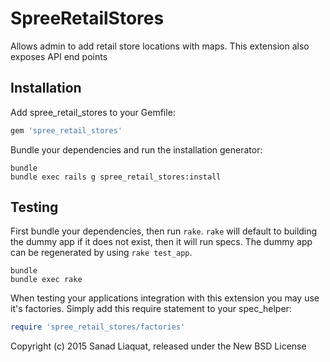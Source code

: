 SpreeRetailStores
=================

Allows admin to add retail store locations with maps. This extension also exposes API end points 

Installation
------------

Add spree_retail_stores to your Gemfile:

```ruby
gem 'spree_retail_stores'
```

Bundle your dependencies and run the installation generator:

```shell
bundle
bundle exec rails g spree_retail_stores:install
```

Testing
-------

First bundle your dependencies, then run `rake`. `rake` will default to building the dummy app if it does not exist, then it will run specs. The dummy app can be regenerated by using `rake test_app`.

```shell
bundle
bundle exec rake
```

When testing your applications integration with this extension you may use it's factories.
Simply add this require statement to your spec_helper:

```ruby
require 'spree_retail_stores/factories'
```

Copyright (c) 2015 Sanad Liaquat, released under the New BSD License
